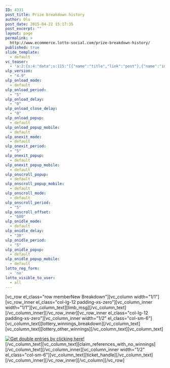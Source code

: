 ```yaml
---
ID: 4331
post_title: Prize breakdown history
author: Olu
post_date: 2015-04-22 15:17:35
post_excerpt: ""
layout: page
permalink: >
  http://www.ecommerce.lotto-social.com/prize-breakdown-history/
published: true
slide_template:
  - default
vc_teaser:
  - 'a:2:{s:4:"data";s:115:"[{"name":"title","link":"post"},{"name":"image","image":"featured","link":"none"},{"name":"text","mode":"excerpt"}]";s:7:"bgcolor";s:0:"";}'
ulp_version:
  - "4.9"
ulp_onload_mode:
  - default
ulp_onload_period:
  - "5"
ulp_onload_delay:
  - "0"
ulp_onload_close_delay:
  - "0"
ulp_onload_popup:
  - default
ulp_onload_popup_mobile:
  - default
ulp_onexit_mode:
  - default
ulp_onexit_period:
  - "5"
ulp_onexit_popup:
  - default
ulp_onexit_popup_mobile:
  - default
ulp_onscroll_popup:
  - default
ulp_onscroll_popup_mobile:
  - default
ulp_onscroll_mode:
  - default
ulp_onscroll_period:
  - "5"
ulp_onscroll_offset:
  - "600"
ulp_onidle_mode:
  - default
ulp_onidle_delay:
  - "30"
ulp_onidle_period:
  - "5"
ulp_onidle_popup:
  - default
ulp_onidle_popup_mobile:
  - default
lotto_reg_form:
  - 'no'
lotto_visible_to_user:
  - all
---
```

[vc_row el_class="row memberNew Breakdown"][vc_column width="1/1"][vc_row_inner el_class="col-lg-12 padding-xs-zero"][vc_column_inner width="1/1"][vc_column_text][limb_msg][/vc_column_text][/vc_column_inner][/vc_row_inner][vc_row_inner el_class="col-lg-12 padding-xs-zero"][vc_column_inner width="1/2" el_class="col-sm-6"][vc_column_text][lottery_winnings_breakdown][/vc_column_text][vc_column_text][lottery_other_winnings][/vc_column_text][vc_column_text]
<div id="hilton_banner" class="col-lg-12 whiteBg tc padding-xs imgFull"><a title="Get double entries by clicking here!" href="http://promo.lotto-social.com/spa-break/" target="_blank"><img src="https://lottosocial.s3.amazonaws.com/cms2/wp-content/uploads/spa_db_ent.jpg" alt="Get double entries by clicking here!" />
</a></div>
[/vc_column_text][vc_column_text][claim_references_with_no_winnings][/vc_column_text][/vc_column_inner][vc_column_inner width="1/2" el_class="col-sm-6"][vc_column_text][ticket_handle][/vc_column_text][/vc_column_inner][/vc_row_inner][/vc_column][/vc_row]